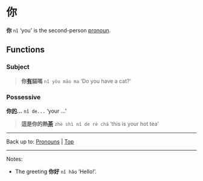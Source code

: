 # 你

**你** `nǐ` ‘you’ is the second-person [pronoun](index.md).

## Functions

### Subject

> **你[有](../verbs/有.md)貓嗎** `nǐ yǒu māo ma` ‘Do you have a cat?’

### Possessive

**你[的](../other/的.md)...** `nǐ de...` ‘your ...’

> **這是你的熱[茶](../nouns/茶.md)** `zhè shì nǐ de rè chá` ‘this is your hot tea’

----

Back up to: [Pronouns](index.md) | [Top](../index.md)

----

Notes:
- The greeting **你好** `nǐ hǎo` ‘Hello!’.
